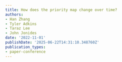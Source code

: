 ```yaml
---
title: How does the priority map change over time?
authors:
- Han Zhang
- Tyler Adkins
- Taraz Lee
- John Jonides
date: '2022-11-01'
publishDate: '2025-06-22T14:31:10.348760Z'
publication_types:
- paper-conference
---
```

